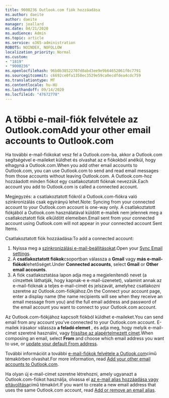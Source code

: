 ```yaml
---
title: 9000236 Outlook.com fiók hozzáadása
ms.author: daeite
author: daeite
manager: joallard
ms.date: 04/21/2020
ms.audience: Admin
ms.topic: article
ms.service: o365-administration
ROBOTS: NOINDEX, NOFOLLOW
localization_priority: Normal
ms.custom:
- "1819"
- "9000236"
ms.openlocfilehash: 96b0b38522707d0abd3ee9e9b64652061f0c7791
ms.sourcegitcommit: c6692ce0fa1358ec3529e59ca0ecdfdea4cdc759
ms.translationtype: MT
ms.contentlocale: hu-HU
ms.lasthandoff: 09/14/2020
ms.locfileid: "47672778"
---
```

# <a name="add-your-other-email-accounts-to-outlookcom"></a><span data-ttu-id="857e9-102">A többi e-mail-fiók felvétele az Outlook.com</span><span class="sxs-lookup"><span data-stu-id="857e9-102">Add your other email accounts to Outlook.com</span></span>

<span data-ttu-id="857e9-103">Ha további e-mail-fiókokat vesz fel a Outlook.com-ba, akkor a Outlook.com segítségével e-maileket küldhet és olvashat az e fiókokból anélkül, hogy elhagyná a Outlook.com.</span><span class="sxs-lookup"><span data-stu-id="857e9-103">When you add other email accounts to Outlook.com, you can use Outlook.com to send and read email messages from those accounts without leaving Outlook.com.</span></span> <span data-ttu-id="857e9-104">A Outlook.com-hoz hozzáadott minden fiókot egy csatlakoztatott fióknak nevezzük.</span><span class="sxs-lookup"><span data-stu-id="857e9-104">Each account you add to Outlook.com is called a connected account.</span></span>

<span data-ttu-id="857e9-105">Megjegyzés: a csatlakoztatott fiókról a Outlook.com-fiókra való szinkronizálás csak egyirányú lehet.</span><span class="sxs-lookup"><span data-stu-id="857e9-105">Note: Syncing from your connected account to your Outlook.com account is one-way only.</span></span> <span data-ttu-id="857e9-106">A csatlakoztatott fiókjából a Outlook.com használatával küldött e-mailek nem jelennek meg a csatlakoztatott fiók elküldött elemeiben.</span><span class="sxs-lookup"><span data-stu-id="857e9-106">Email sent from your connected account using Outlook.com will not appear in your connected account Sent Items.</span></span>

<span data-ttu-id="857e9-107">Csatlakoztatott fiók hozzáadása:</span><span class="sxs-lookup"><span data-stu-id="857e9-107">To add a connected account:</span></span>

1. <span data-ttu-id="857e9-108">Nyissa meg a [szinkronizálási e-mail-beállításokat](https://go.microsoft.com/fwlink/?linkid=875264).</span><span class="sxs-lookup"><span data-stu-id="857e9-108">Open your [Sync Email settings](https://go.microsoft.com/fwlink/?linkid=875264).</span></span>
2. <span data-ttu-id="857e9-109">A **csatlakoztatott fiókok**csoportban válassza a **Gmail** vagy **más e-mail-fiókok**lehetőséget.</span><span class="sxs-lookup"><span data-stu-id="857e9-109">Under **Connected accounts**, select **Gmail** or **Other email accounts**.</span></span>
3. <span data-ttu-id="857e9-110">A fiók csatlakoztatása lapon adja meg a megjelenítendő nevet (a címzettek láthatják, hogy kapnak-e e-mail-üzenetet), valamint annak az e-mail-fióknak a teljes e-mail-címét és jelszavát, amelyhez csatlakozni szeretne az Outlook.com-fiókjához.</span><span class="sxs-lookup"><span data-stu-id="857e9-110">On the Connect your account page, enter a display name (the name recipients will see when they receive an email message from you) and the full email address and password of the email account you want to connect to your Outlook.com account.</span></span>

<span data-ttu-id="857e9-111">Az Outlook.com-fiókjához kapcsolt fiókból küldhet e-maileket.</span><span class="sxs-lookup"><span data-stu-id="857e9-111">You can send email from any account you've connected to your Outlook.com account.</span></span> <span data-ttu-id="857e9-112">E-mailek írásakor válassza **a feladó elemet** , és adja meg, hogy melyik e-mail-címet szeretné használni, vagy [frissítse az alapértelmezett címet](https://go.microsoft.com/fwlink/?linkid=875264).</span><span class="sxs-lookup"><span data-stu-id="857e9-112">When composing an email, select **From** and choose which email address you want to use, or [update your default From address](https://go.microsoft.com/fwlink/?linkid=875264).</span></span>

<span data-ttu-id="857e9-113">További információt a további [e-mail-fiókok felvétele a Outlook.com](https://support.office.com/article/c5224df4-5885-4e79-91ba-523aa743f0ba?wt.mc_id=Office_Outlook_com_Alchemy)című témakörben olvashat.</span><span class="sxs-lookup"><span data-stu-id="857e9-113">For more information, read [Add your other email accounts to Outlook.com](https://support.office.com/article/c5224df4-5885-4e79-91ba-523aa743f0ba?wt.mc_id=Office_Outlook_com_Alchemy).</span></span>

<span data-ttu-id="857e9-114">Ha olyan új e-mail-címet szeretne létrehozni, amely ugyanazt a Outlook.com-fiókot használja, olvassa el [az e-mail alias hozzáadása vagy eltávolítása](https://support.office.com/article/459b1989-356d-40fa-a689-8f285b13f1f2?wt.mc_id=Office_Outlook_com_Alchemy)című témakört.</span><span class="sxs-lookup"><span data-stu-id="857e9-114">If you want to create a new email address that uses the same Outlook.com account, read [Add or remove an email alias](https://support.office.com/article/459b1989-356d-40fa-a689-8f285b13f1f2?wt.mc_id=Office_Outlook_com_Alchemy).</span></span>